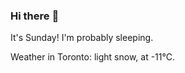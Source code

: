 ### Hi there :wave:

It's Sunday! I'm probably sleeping.

Weather in Toronto: light snow, at -11°C.
